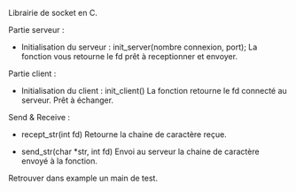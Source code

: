 Librairie de socket en C.

Partie serveur :

- Initialisation du serveur : init_server(nombre connexion, port);
La fonction vous retourne le fd prêt à receptionner et envoyer.


Partie client :

- Initialisation du client : init_client()
La fonction retourne le fd connecté au serveur. Prêt à échanger.


Send & Receive :

- recept_str(int fd)
Retourne la chaine de caractère reçue.

- send_str(char *str, int fd)
Envoi au serveur la chaine de caractère envoyé à la fonction.


Retrouver dans example un main de test.
